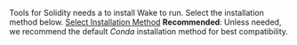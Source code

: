 

Tools for Solidity needs a to install Wake to run. Select the installation method below.
[Select Installation Method](command:Tools-for-Solidity.select-installation-method)
**Recommended**: Unless needed, we recommend the default *Conda* installation method for best compatibility.